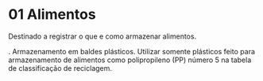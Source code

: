 # 01 Alimentos

Destinado a registrar o que e como armazenar alimentos.

. Armazenamento em baldes plásticos. Utilizar somente plásticos feito para armazenamento de alimentos como polipropileno (PP) número 5 na tabela de classificação de reciclagem.
